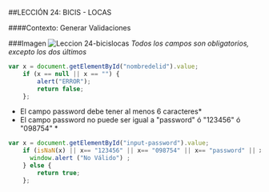 ##LECCIÓN 24: BICIS - LOCAS

####Contexto: Generar Validaciones

###Imagen
![Leccion 24-bicislocas](http://i65.tinypic.com/24l4t9h.png)
*Todos los campos son obligatorios, excepto los dos últimos*
```javascript
var x = document.getElementById("nombredelid").value;
    if (x == null || x == "") {
        alert("ERROR");
        return false;
    };
```

* El campo password debe tener al menos 6 caracteres*
* El campo password no puede ser igual a "password" ó "123456" ó "098754" *
```javascript
var x = document.getElementById("input-password").value;
    if (isNaN(x) || x== "123456" || x== "098754" || x== "password" || x.length == 5 || /^\s+$/.test(x)) {
      window.alert ("No Válido") ;
    } else {
        return true;
    };
```

